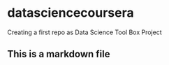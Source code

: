 # datasciencecoursera
Creating a first repo as Data Science Tool Box Project
## This is a markdown file
